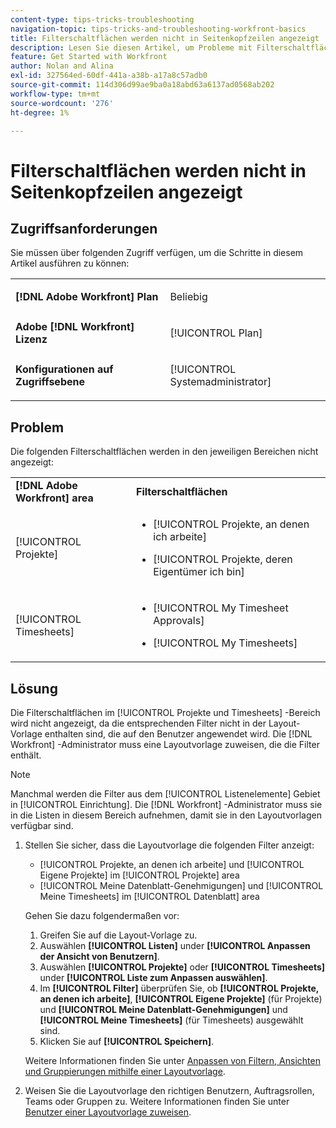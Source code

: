 ```yaml
---
content-type: tips-tricks-troubleshooting
navigation-topic: tips-tricks-and-troubleshooting-workfront-basics
title: Filterschaltflächen werden nicht in Seitenkopfzeilen angezeigt
description: Lesen Sie diesen Artikel, um Probleme mit Filterschaltflächen zu beheben, die nicht in Seitenkopfzeilen angezeigt werden.
feature: Get Started with Workfront
author: Nolan and Alina
exl-id: 327564ed-60df-441a-a38b-a17a8c57adb0
source-git-commit: 114d306d99ae9ba0a18abd63a6137ad0568ab202
workflow-type: tm+mt
source-wordcount: '276'
ht-degree: 1%

---
```


# Filterschaltflächen werden nicht in Seitenkopfzeilen angezeigt

## Zugriffsanforderungen

Sie müssen über folgenden Zugriff verfügen, um die Schritte in diesem Artikel ausführen zu können:

<table style="table-layout:auto"> 
 <col> 
 <col> 
 <tbody> 
  <tr> 
   <td role="rowheader"><strong>[!DNL Adobe Workfront] Plan</strong></td> 
   <td> <p>Beliebig</p> </td> 
  </tr> 
  <tr> 
   <td role="rowheader"><strong>Adobe [!DNL Workfront] Lizenz</strong></td> 
   <td> <p>[!UICONTROL Plan] </p> </td> 
  </tr> 
  <tr> 
   <td role="rowheader"><strong>Konfigurationen auf Zugriffsebene</strong></td> 
   <td> <p>[!UICONTROL Systemadministrator]</p> </td> 
  </tr> 
 </tbody> 
</table>

## Problem

Die folgenden Filterschaltflächen werden in den jeweiligen Bereichen nicht angezeigt:

<table style="table-layout:auto"> 
 <col> 
 <col> 
 <tbody> 
  <tr> 
   <td><strong>[!DNL Adobe Workfront] area</strong></td> 
   <td><strong>Filterschaltflächen</strong></td> 
  </tr> 
  <tr> 
   <td> <p>[!UICONTROL Projekte] </p> </td> 
   <td> 
    <ul> 
     <li> <p>[!UICONTROL Projekte, an denen ich arbeite]</p> </li> 
     <li> <p>[!UICONTROL Projekte, deren Eigentümer ich bin]</p> </li> 
    </ul> </td> 
  </tr> 
  <tr> 
   <td><span>[!UICONTROL Timesheets]</span> </td> 
   <td> 
    <ul> 
     <li> <p><span>[!UICONTROL My Timesheet Approvals]</span> </p> </li> 
     <li> <p><span>[!UICONTROL My Timesheets]</span> </p> </li> 
    </ul> </td> 
  </tr> 
 </tbody> 
</table>

## Lösung

Die Filterschaltflächen im [!UICONTROL Projekte und Timesheets] -Bereich wird nicht angezeigt, da die entsprechenden Filter nicht in der Layout-Vorlage enthalten sind, die auf den Benutzer angewendet wird. Die [!DNL Workfront] -Administrator muss eine Layoutvorlage zuweisen, die die Filter enthält.

>[!NOTE]
>
>Manchmal werden die Filter aus dem [!UICONTROL Listenelemente] Gebiet in [!UICONTROL Einrichtung]. Die [!DNL Workfront] -Administrator muss sie in die Listen in diesem Bereich aufnehmen, damit sie in den Layoutvorlagen verfügbar sind.

1. Stellen Sie sicher, dass die Layoutvorlage die folgenden Filter anzeigt:

   * [!UICONTROL Projekte, an denen ich arbeite] und [!UICONTROL Eigene Projekte] im [!UICONTROL Projekte] area
   * [!UICONTROL Meine Datenblatt-Genehmigungen] und [!UICONTROL Meine Timesheets] im [!UICONTROL Datenblatt] area

   Gehen Sie dazu folgendermaßen vor:

   1. Greifen Sie auf die Layout-Vorlage zu.
   1. Auswählen **[!UICONTROL Listen]** under **[!UICONTROL Anpassen der Ansicht von Benutzern]**.
   1. Auswählen **[!UICONTROL Projekte]** oder **[!UICONTROL Timesheets]** under **[!UICONTROL Liste zum Anpassen auswählen]**.
   1. Im **[!UICONTROL Filter]** überprüfen Sie, ob **[!UICONTROL Projekte, an denen ich arbeite]**, **[!UICONTROL Eigene Projekte]** (für Projekte) und **[!UICONTROL Meine Datenblatt-Genehmigungen]** und **[!UICONTROL Meine Timesheets]** (für Timesheets) ausgewählt sind.
   1. Klicken Sie auf **[!UICONTROL Speichern]**.

   Weitere Informationen finden Sie unter [Anpassen von Filtern, Ansichten und Gruppierungen mithilfe einer Layoutvorlage](../../administration-and-setup/customize-workfront/use-layout-templates/customize-fvg-list-controls-layout-template.md).

1. Weisen Sie die Layoutvorlage den richtigen Benutzern, Auftragsrollen, Teams oder Gruppen zu. Weitere Informationen finden Sie unter [Benutzer einer Layoutvorlage zuweisen](../../administration-and-setup/customize-workfront/use-layout-templates/assign-users-to-layout-template.md).
